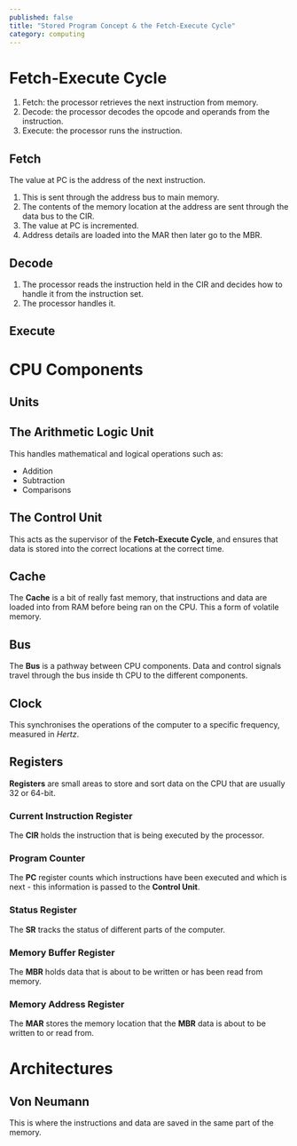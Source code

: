 ```yaml
---
published: false
title: "Stored Program Concept & the Fetch-Execute Cycle"
category: computing
---
```

# Fetch-Execute Cycle

1. Fetch: the processor retrieves the next instruction from memory.
2. Decode: the processor decodes the opcode and operands from the instruction.
3. Execute: the processor runs the instruction.

## Fetch
The value at PC is the address of the next instruction.

1. This is sent through the address bus to main memory.
2. The contents of the memory location at the address are sent through the data bus to the CIR.
3. The value at PC is incremented.
4. Address details are loaded into the MAR then later go to the MBR.

## Decode

1. The processor reads the instruction held in the CIR and decides how to handle it from the instruction set.
2. The processor handles it.

## Execute

# CPU Components

## Units

## The Arithmetic Logic Unit

This handles mathematical and logical operations such as:
+ Addition
+ Subtraction
+ Comparisons

## The Control Unit

This acts as the supervisor of the **Fetch-Execute Cycle**, and ensures that data is stored into the correct locations at the correct time.

## Cache
The **Cache** is a bit of really fast memory, that instructions and data are loaded into from RAM before being ran on the CPU. This a form of volatile memory.

## Bus
The **Bus** is a pathway between CPU components. Data and control signals travel through the bus inside th CPU to the different components.

## Clock
This synchronises the operations of the computer to a specific frequency, measured in *Hertz*.

## Registers

**Registers** are small areas to store and sort data on the CPU that are usually 32 or 64-bit.

### Current Instruction Register
The **CIR** holds the instruction that is being executed by the processor.

### Program Counter
The **PC** register counts which instructions have been executed and which is next - this information is passed to the **Control Unit**.

### Status Register
The **SR** tracks the status of different parts of the computer.
### Memory Buffer Register
The **MBR** holds data that is about to be written or has been read from memory.
### Memory Address Register
The **MAR** stores the memory location that the **MBR** data is about to be written to or read from.

# Architectures

## Von Neumann
This is where the instructions and data are saved in the same part of the memory.

